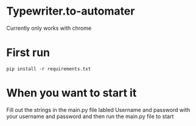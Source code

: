 # Typewriter.to-automater

Currently only works with chrome

# First run
```
pip install -r requirements.txt
```

# When you want to start it

Fill out the strings in the main.py file labled Username and password with your username and password
and then run the main.py file to start